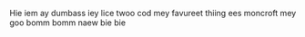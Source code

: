 Hie iem ay dumbass
iey lice twoo cod
mey favureet thiing ees moncroft
mey goo bomm bomm naew
bie bie

<!---
insertgoodusernamehere/insertgoodusernamehere is a ✨ special ✨ repository because its `README.md` (this file) appears on your GitHub profile.
You can click the Preview link to take a look at your changes.
--->
